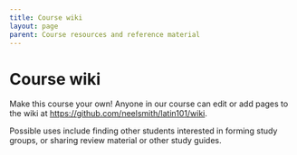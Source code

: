 ```yaml
---
title: Course wiki
layout: page
parent: Course resources and reference material
---
```


# Course wiki

Make this course your own!  Anyone in our course can edit or add pages to the wiki at <https://github.com/neelsmith/latin101/wiki>.

Possible uses include finding other students interested in forming study groups, or sharing review material or other study guides.
